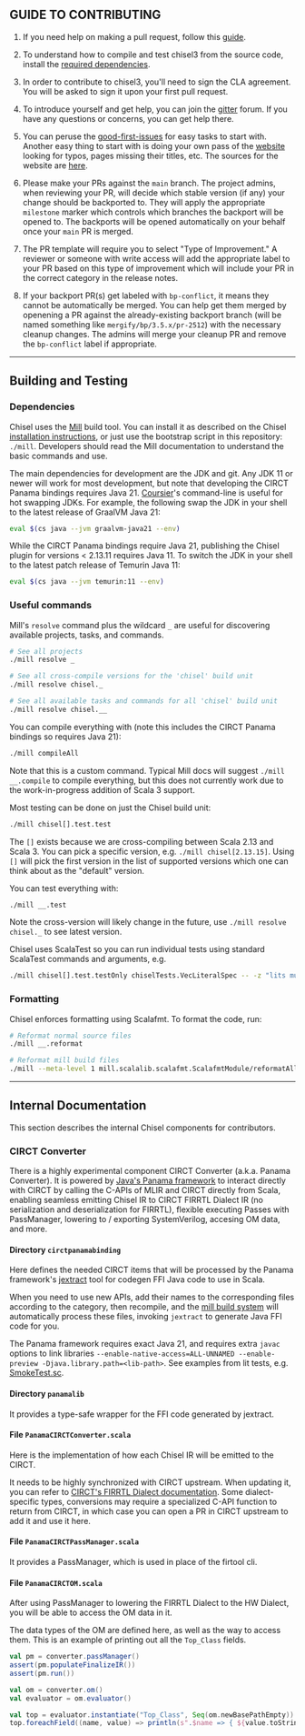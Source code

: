 ## GUIDE TO CONTRIBUTING

1. If you need help on making a pull request, follow this [guide](https://docs.github.com/en/github/collaborating-with-pull-requests/proposing-changes-to-your-work-with-pull-requests/about-pull-requests).

2. To understand how to compile and test chisel3 from the source code, install the [required dependencies](https://www.chisel-lang.org/docs/installation).

3. In order to contribute to chisel3, you'll need to sign the CLA agreement. You will be asked to sign it upon your first pull request.

<!-- This ones helped me a lot -->

4. To introduce yourself and get help, you can join the [gitter](https://gitter.im/freechipsproject/chisel3) forum. If you have any questions or concerns, you can get help there.

5. You can peruse the [good-first-issues](https://github.com/chipsalliance/chisel3/issues?q=is%3Aissue+is%3Aopen+label%3A%22good+first+issue%22) for easy tasks to start with. Another easy thing to start with is doing your own pass of the [website](https://www.chisel-lang.org/chisel3/docs/introduction.html) looking for typos, pages missing their titles, etc. The sources for the website are [here](https://github.com/chipsalliance/chisel3/tree/master/docs).

6. Please make your PRs against the `main` branch. The project admins, when reviewing your PR, will decide which stable version (if any) your change should be backported to. They will apply the appropriate `milestone` marker which controls which branches the backport will be opened to. The backports will be opened automatically on your behalf once your `main` PR is merged.

7. The PR template will require you to select "Type of Improvement." A reviewer or someone with write access will add the appropriate label to your PR based on this type of improvement which will include your PR in the correct category in the release notes.

8. If your backport PR(s) get labeled with `bp-conflict`, it means they cannot be automatically be merged. You can help get them merged by openening a PR against the already-existing backport branch (will be named something like `mergify/bp/3.5.x/pr-2512`) with the necessary cleanup changes. The admins will merge your cleanup PR and remove the `bp-conflict` label if appropriate.

---

## Building and Testing

### Dependencies

Chisel uses the [Mill](https://mill-build.org/) build tool.
You can install it as described on the Chisel [installation instructions](https://www.chisel-lang.org/docs/installation), or just use the bootstrap script in this repository: `./mill`.
Developers should read the Mill documentation to understand the basic commands and use.

The main dependencies for development are the JDK and git.
Any JDK 11 or newer will work for most development, but note that developing the CIRCT Panama bindings requires Java 21.
[Coursier](https://get-coursier.io)'s command-line is useful for hot swapping JDKs.
For example, the following swap the JDK in your shell to the latest release of GraalVM Java 21:

```sh
eval $(cs java --jvm graalvm-java21 --env)
```

While the CIRCT Panama bindings require Java 21, publishing the Chisel plugin for versions < 2.13.11 requires Java 11.
To switch the JDK in your shell to the latest patch release of Temurin Java 11:

```sh
eval $(cs java --jvm temurin:11 --env)
```

### Useful commands

Mill's `resolve` command plus the wildcard `_` are useful for discovering available projects, tasks, and commands.

```sh
# See all projects
./mill resolve _

# See all cross-compile versions for the 'chisel' build unit
./mill resolve chisel._

# See all available tasks and commands for all 'chisel' build unit
./mill resolve chisel.__
```

You can compile everything with (note this includes the CIRCT Panama bindings so requires Java 21):
```sh
./mill compileAll
```

Note that this is a custom command.
Typical Mill docs will suggest `./mill __.compile` to compile everything, but this does not currently work due to the
work-in-progress addition of Scala 3 support.

Most testing can be done on just the Chisel build unit:
```sh
./mill chisel[].test.test
```

The `[]` exists because we are cross-compiling between Scala 2.13 and Scala 3.
You can pick a specific version, e.g. `./mill chisel[2.13.15]`.
Using `[]` will pick the first version in the list of supported versions which one can think about as the "default" version.

You can test everything with:
```sh
./mill __.test
```

Note the cross-version will likely change in the future, use `./mill resolve chisel._` to see latest version.

Chisel uses ScalaTest so you can run individual tests using standard ScalaTest commands and arguments, e.g.
```sh
./mill chisel[].test.testOnly chiselTests.VecLiteralSpec -- -z "lits must fit in vec element width"
```

### Formatting

Chisel enforces formatting using Scalafmt.
To format the code, run:

```sh
# Reformat normal source files
./mill __.reformat

# Reformat mill build files
./mill --meta-level 1 mill.scalalib.scalafmt.ScalafmtModule/reformatAll sources
```

---

## Internal Documentation

This section describes the internal Chisel components for contributors.

### CIRCT Converter

There is a highly experimental component CIRCT Converter (a.k.a. Panama Converter). It is powered by [Java's Panama framework](https://openjdk.org/projects/panama/) to interact directly with CIRCT by calling the C-APIs of MLIR and CIRCT directly from Scala, enabling seamless emitting Chisel IR to CIRCT FIRRTL Dialect IR (no serialization and deserialization for FIRRTL), flexible executing Passes with PassManager, lowering to / exporting SystemVerilog, accesing OM data, and more.

#### Directory `circtpanamabinding`

Here defines the needed CIRCT items that will be processed by the Panama framework's [jextract](https://github.com/openjdk/jextract) tool for codegen FFI Java code to use in Scala.

When you need to use new APIs, add their names to the corresponding files according to the category, then recompile, and the [mill build system](https://github.com/chipsalliance/chisel/blob/master/common.sc) will automatically process these files, invoking `jextract` to generate Java FFI code for you.

The Panama framework requires exact Java 21, and requires extra `javac` options to link libraries `--enable-native-access=ALL-UNNAMED --enable-preview -Djava.library.path=<lib-path>`. See examples from lit tests, e.g. [SmokeTest.sc](https://github.com/chipsalliance/chisel/blob/main/lit/tests/SmokeTest.sc).

#### Directory `panamalib`

It provides a type-safe wrapper for the FFI code generated by jextract.

#### File `PanamaCIRCTConverter.scala`

Here is the implementation of how each Chisel IR will be emitted to the CIRCT.

It needs to be highly synchronized with CIRCT upstream. When updating it, you can refer to [CIRCT's FIRRTL Dialect documentation](https://circt.llvm.org/docs/Dialects/FIRRTL/). Some dialect-specific types, conversions may require a specialized C-API function to return from CIRCT, in which case you can open a PR in CIRCT upstream to add it and use it here.

#### File `PanamaCIRCTPassManager.scala`

It provides a PassManager, which is used in place of the firtool cli.

#### File `PanamaCIRCTOM.scala`

After using PassManager to lowering the FIRRTL Dialect to the HW Dialect, you will be able to access the OM data in it.

The data types of the OM are defined here, as well as the way to access them. This is an example of printing out all the `Top_Class` fields.

```scala
val pm = converter.passManager()
assert(pm.populateFinalizeIR())
assert(pm.run())

val om = converter.om()
val evaluator = om.evaluator()

val top = evaluator.instantiate("Top_Class", Seq(om.newBasePathEmpty)).get
top.foreachField((name, value) => println(s".$name => { ${value.toString} }"))
```
